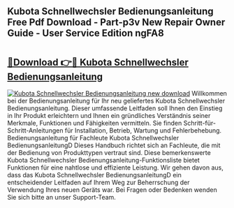 ## Kubota Schnellwechsler Bedienungsanleitung Free Pdf Download - Part-p3v New Repair Owner Guide - User Service Edition ngFA8

# <h2><a href="http://df4ktr1.blite.top/?on=Kubota+Schnellwechsler+Bedienungsanleitung">🔗Download 👉🔴 Kubota Schnellwechsler Bedienungsanleitung</a></h2>

[![Kubota Schnellwechsler Bedienungsanleitung new download](https://i.imgur.com/lujVjoI.png)](http://df4ktr1.blite.top/?on=Kubota+Schnellwechsler+Bedienungsanleitung)
Willkommen bei der Bedienungsanleitung für Ihr neu geliefertes Kubota Schnellwechsler Bedienungsanleitung. Dieser umfassende Leitfaden soll Ihnen den Einstieg in Ihr Produkt erleichtern und Ihnen ein gründliches Verständnis seiner Merkmale, Funktionen und Fähigkeiten vermitteln. Sie finden Schritt-für-Schritt-Anleitungen für Installation, Betrieb, Wartung und Fehlerbehebung. Bedienungsanleitung für Fachleute Kubota Schnellwechsler BedienungsanleitungD Dieses Handbuch richtet sich an Fachleute, die mit der Bedienung von Produkttypen vertraut sind. Diese bemerkenswerte Kubota Schnellwechsler Bedienungsanleitung-Funktionsliste bietet Funktionen für eine nahtlose und effiziente Leistung. Wir gehen davon aus, dass das Kubota Schnellwechsler BedienungsanleitungD ein entscheidender Leitfaden auf Ihrem Weg zur Beherrschung der Verwendung Ihres neuen Geräts war. Bei Fragen oder Bedenken wenden Sie sich bitte an unser Support-Team.
